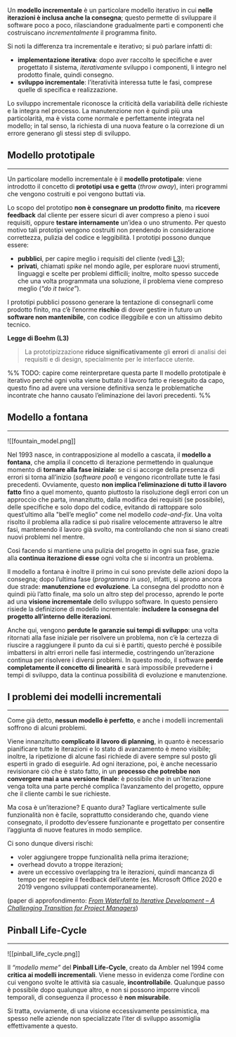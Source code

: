 Un **modello incrementale** è un particolare modello iterativo in cui **nelle iterazioni è inclusa anche la consegna**; questo permette di sviluppare il software poco a poco, rilasciandone gradualmente parti e componenti che costruiscano _incrementalmente_ il programma finito.

Si noti la differenza tra incrementale e iterativo; si può parlare infatti di:

- **implementazione iterativa**: dopo aver raccolto le specifiche e aver progettato il sistema, _iterativamente_ sviluppo i componenti, li integro nel prodotto finale, quindi consegno.
- **sviluppo incrementale**: l’iteratività interessa tutte le fasi, comprese quelle di specifica e realizzazione.

Lo sviluppo incrementale riconosce la criticità della variabilità delle richieste e la integra nel processo. La manutenzione non è quindi più una particolarità, ma è vista come normale e perfettamente integrata nel modello; in tal senso, la richiesta di una nuova feature o la correzione di un errore generano gli stessi step di sviluppo.

## Modello prototipale
___
Un particolare modello incrementale è il **modello prototipale**: viene introdotto il concetto di **prototipi usa e getta** (_throw away_), interi programmi che vengono costruiti e poi vengono buttati via.

Lo scopo del prototipo **non è consegnare un prodotto finito**, ma **ricevere feedback** dal cliente per essere sicuri di aver compreso a pieno i suoi requisiti, oppure **testare internamente** un’idea o uno strumento. Per questo motivo tali prototipi vengono costruiti non prendendo in considerazione correttezza, pulizia del codice e leggibilità. I prototipi possono dunque essere:

- **pubblici**, per capire meglio i requisiti del cliente (vedi [L3](https://marcobuster.github.io/sweng/02_ciclo-vita/02_modelli-iterativi.html#b3));
- **privati**, chiamati _spike_ nel mondo agile, per esplorare nuovi strumenti, linguaggi e scelte per problemi difficili; inoltre, molto spesso succede che una volta programmata una soluzione, il problema viene compreso meglio (_“do it twice”_).

I prototipi pubblici possono generare la tentazione di consegnarli come prodotto finito, ma c’è l’enorme **rischio** di dover gestire in futuro un **software non mantenibile**, con codice illeggibile e con un altissimo debito tecnico.

**Legge di Boehm (L3)**

> La prototipizzazione **riduce significativamente** gli **errori** di analisi dei requisiti e di design, specialmente per le interfacce utente.

%% TODO: capire come reinterpretare questa parte
Il modello prototipale è iterativo perché ogni volta viene buttato il lavoro fatto e rieseguito da capo, questo fino ad avere una versione definitiva senza le problematiche incontrate che hanno causato l’eliminazione dei lavori precedenti.
%%

## Modello a fontana
___

![[fountain_model.png]]

Nel 1993 nasce, in contrapposizione al modello a cascata, il **modello a fontana**, che amplia il concetto di iterazione permettendo in qualunque momento di **tornare alla fase iniziale**: se ci si accorge della presenza di errori si torna all’inizio (_software pool_) e vengono ricontrollate tutte le fasi precedenti.
Ovviamente, questo **non implica l’eliminazione di tutto il lavoro fatto** fino a quel momento, quanto piuttosto la risoluzione degli errori con un approccio che parta, innanzitutto, dalla modifica dei requisiti (se possibile), delle specifiche e solo dopo del codice, evitando di rattoppare solo quest’ultimo alla "bell’e meglio" come nel modello _code-and-fix_.
Una volta risolto il problema alla radice si può risalire velocemente attraverso le altre fasi, mantenendo il lavoro già svolto, ma controllando che non si siano creati nuovi problemi nel mentre.

Così facendo si mantiene una pulizia del progetto in ogni sua fase, grazie alla **continua iterazione di esse** ogni volta che si incontra un problema.

Il modello a fontana è inoltre il primo in cui sono previste delle azioni dopo la consegna; dopo l’ultima fase (_programma in uso_), infatti, si aprono ancora due strade: **manutenzione** ed **evoluzione**.
La consegna del prodotto non è quindi più l’atto finale, ma solo un altro step del processo, aprendo le porte ad una **visione incrementale** dello sviluppo software. In questo pensiero risiede la definizione di modello incrementale: **includere la consegna del progetto all’interno delle iterazioni**.

Anche qui, vengono **perdute le garanzie sui tempi di sviluppo**: una volta ritornati alla fase iniziale per risolvere un problema, non c’è la certezza di riuscire a raggiungere il punto da cui si è partiti, questo perché è possibile imbattersi in altri errori nelle fasi intermedie, costringendo un’iterazione continua per risolvere i diversi problemi. In questo modo, il software **perde completamente il concetto di linearità** e sarà impossibile prevederne i tempi di sviluppo, data la continua possibilità di evoluzione e manutenzione.

## I problemi dei modelli incrementali
___
Come già detto, **nessun modello è perfetto**, e anche i modelli incrementali soffrono di alcuni problemi.

Viene innanzitutto **complicato il lavoro di planning**, in quanto è necessario pianificare tutte le iterazioni e lo stato di avanzamento è meno visibile; inoltre, la ripetizione di alcune fasi richiede di avere sempre sul posto gli esperti in grado di eseguirle. Ad ogni iterazione, poi, è anche necessario revisionare ciò che è stato fatto, in un **processo che potrebbe non convergere mai a una versione finale**: è possibile che in un'iterazione venga tolta una parte perché complica l’avanzamento del progetto, oppure che il cliente cambi le sue richieste.

Ma cosa è un’iterazione? E quanto dura? Tagliare verticalmente sulle funzionalità non è  facile, soprattutto considerando che, quando viene consegnato, il prodotto dev’essere funzionante e progettato per consentire l’aggiunta di nuove features in modo semplice.

Ci sono dunque diversi rischi:

- voler aggiungere troppe funzionalità nella prima iterazione;
- overhead dovuto a troppe iterazioni;
- avere un eccessivo overlapping tra le iterazioni, quindi mancanza di tempo per recepire il feedback dell’utente (es. Microsoft Office 2020 e 2019 vengono sviluppati contemporaneamente).

(paper di approfondimento: [_From Waterfall to Iterative Development – A Challenging Transition for Project Managers_](https://bit.ly/3SYYs8y))

## Pinball Life-Cycle
---
![[pinball_life_cycle.png]]

Il _“modello meme”_ del **Pinball Life-Cycle**, creato da Ambler nel 1994 come **critica ai modelli incrementali**.
Viene messo in evidenza come l’ordine con cui vengono svolte le attività sia casuale, **incontrollabile**. Qualunque passo è possibile dopo qualunque altro, e non si possono imporre vincoli temporali, di conseguenza il processo è **non misurabile**.

Si tratta, ovviamente, di una visione eccessivamente pessimistica, ma spesso nelle aziende non specializzate l’iter di sviluppo assomiglia effettivamente a questo.